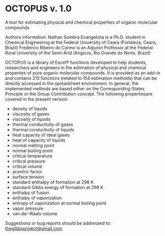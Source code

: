 # OCTOPUS v. 1.0
A tool for estimating physical and chemical properties of organic molecular compounds

Authors information:
Nathan Sombra Evangelista is a Ph.D. student in Chemical Engineering at the Federal University of Ceara (Fortaleza, Ceara, Brazil)
Frederico Ribeiro do Carmo is an Adjunct Professor at the Federal Rural University of the Semi-Arid (Angicos, Rio Grande do Norte, Brazil)

OCTOPUS is a library of Excel® functions developed to help students, researchers and engineers in the estimation of physical and chemical properties of pure organic molecular compounds. It is provided as an add-in and contains 215 functions (related to 154 estimation methods) that can be directly accessed in the spreadsheet environment. In general, the implemented methods are based either on the Corresponding States Principle or the Group Contribution concept. The following propertiesare covered in the present version:

- density of liquids
- viscosity of gases
- viscosity of liquids
- thermal conductivity of gases
- thermal conductivity of liquids
- heat capacity of ideal gases
- heat of capacity of liquids
- normal melting point
- normal boiling point
- critical temperature
- critical pressure
- critical volume
- acentric factor
- surface tension
- standard enthalpy of formation at 298 K
- standard Gibbs energy of formation at 298 K
- enthalpy of fusion
- enthalpy of vaporization
- entropy of vaporization at normal boiling point
- vapor pressure
- van der Waals volume

Suggestions or bug reports should be addressed to: thegibbsproject@gmail.com
